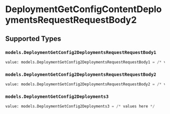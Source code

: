 # DeploymentGetConfigContentDeploymentsRequestRequestBody2


## Supported Types

### `models.DeploymentGetConfig2DeploymentsRequestRequestBody1`

```python
value: models.DeploymentGetConfig2DeploymentsRequestRequestBody1 = /* values here */
```

### `models.DeploymentGetConfig2DeploymentsRequestRequestBody2`

```python
value: models.DeploymentGetConfig2DeploymentsRequestRequestBody2 = /* values here */
```

### `models.DeploymentGetConfig2Deployments3`

```python
value: models.DeploymentGetConfig2Deployments3 = /* values here */
```

